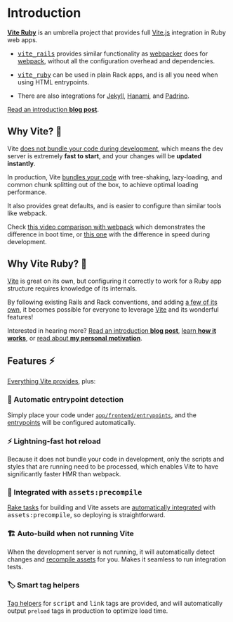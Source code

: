 [library]: https://github.com/ElMassimo/vite_ruby
[vite_rails]: https://github.com/ElMassimo/vite_ruby/tree/main/vite_rails
[plugin]: https://github.com/ElMassimo/vite_ruby/tree/main/vite-plugin-ruby
[vite]: https://vitejs.dev/
[webpacker]: https://github.com/rails/webpacker
[webpack]: https://github.com/webpack/webpack
[entrypoints]: /guide/development.html#entrypoints-⤵%EF%B8%8F
[deployment]: /guide/deployment
[rake tasks]: /guide/deployment.html#rake-tasks-⚙%EF%B8%8F
[recompile assets]: /guide/development.html#auto-build-🤖
[tag helpers]: /guide/rails.html#tag-helpers-🏷
[vite_rails]: https://github.com/ElMassimo/vite_ruby/tree/main/vite_rails
[vite_ruby]: https://github.com/ElMassimo/vite_ruby/tree/main/vite_ruby
[vite_hanami]: /guide/hanami
[vite_padrino]: /guide/padrino
[no bundling]: https://vitejs.dev/guide/why.html#the-problems
[bundling]: https://vitejs.dev/guide/why.html#why-bundle-for-production
[motivation]: /motivation
[overview]: /overview
[jekyll-vite]: https://github.com/ElMassimo/jekyll-vite
[blog post]: https://maximomussini.com/posts/a-rubyist-guide-to-vite-js/

# Introduction

[__Vite Ruby__][library] is an umbrella project that provides full [Vite.js][vite] integration in Ruby web apps.

- <kbd>[vite_rails]</kbd> provides similar functionality as [webpacker] does for [webpack], without all the configuration overhead and dependencies.

- <kbd>[vite_ruby]</kbd> can be used in plain Rack apps, and is all you need when using HTML entrypoints.

- There are also integrations for [Jekyll][jekyll-vite], [Hanami][vite_hanami], and [Padrino][vite_padrino].

[Read an introduction __blog post__][blog post].

## Why Vite? 🤔

Vite [does not bundle your code during development][no bundling], which means the
dev server is extremely __fast to start__, and your changes will be __updated instantly__.

In production, Vite [bundles your code][bundling]
with tree-shaking, lazy-loading, and common chunk splitting out of the box, to achieve optimal loading performance.

It also provides great defaults, and is easier to configure than similar tools like webpack.

Check [this video comparison with webpack](https://github.com/ElMassimo/jumpstart-vite)
which demonstrates the difference in boot time, or [this one](https://github.com/ElMassimo/pingcrm-vite/pull/1)
with the difference in speed during development.

## Why Vite Ruby? 🤔

[Vite] is great on its own, but configuring it correctly to work for a Ruby app structure requires knowledge of its internals.

By following existing Rails and Rack conventions, and adding [a few of its own][plugin], it becomes possible for everyone to leverage [Vite] and its wonderful features!

Interested in hearing more? [Read an introduction __blog post__][blog post], [learn __how it works__][overview], or [read about __my personal motivation__][motivation].

## Features ⚡️

[Everything Vite provides](https://vitejs.dev/guide/features.html), plus:

### 🤖 Automatic entrypoint detection

  Simply place your code under [`app/frontend/entrypoints`][entrypoints], and the [entrypoints]
  will be configured automatically.

### ⚡️ Lightning-fast hot reload

  Because it does not bundle your code in development, only the scripts and styles that are running need to be processed, which enables Vite to have significantly faster HMR than webpack.

### 🚀 Integrated with <kbd>assets:precompile</kbd>

  [Rake tasks] for building and Vite assets are [automatically integrated][deployment]
  with <kbd>assets:precompile</kbd>, so deploying is straightforward.

### 🏗 Auto-build when not running Vite

  When the development server is not running, it will automatically detect
  changes and [recompile assets] for you. Makes it seamless to run integration tests.

### 🏷 Smart tag helpers

  [Tag helpers] for <kbd>script</kbd> and <kbd>link</kbd> tags are provided, and
  will automatically output `preload` tags in production to optimize load time.
